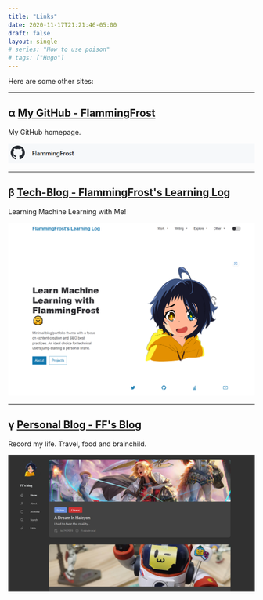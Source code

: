 ```yaml
---
title: "Links"
date: 2020-11-17T21:21:46-05:00
draft: false
layout: single
# series: "How to use poison"
# tags: ["Hugo"]
---
```


Here are some other sites:

---
## α [My GitHub - FlammingFrost](https://github.com/FlammingFrost)

My GitHub homepage.

[![](github_link.png)](https://github.com/FlammingFrost)

---

## β [Tech-Blog - FlammingFrost's Learning Log](https://flammingfrost.github.io/tech-blog/)

Learning Machine Learning with Me!

[![](tech-blog_link.png)](https://flammingfrost.github.io/tech-blog/)

---
## γ [Personal Blog - FF's Blog](https://flammingfrost.github.io/my-blog/)

Record my life.  Travel, food and brainchild.

[![](myblog_link.png)](https://flammingfrost.github.io/my-blog/)